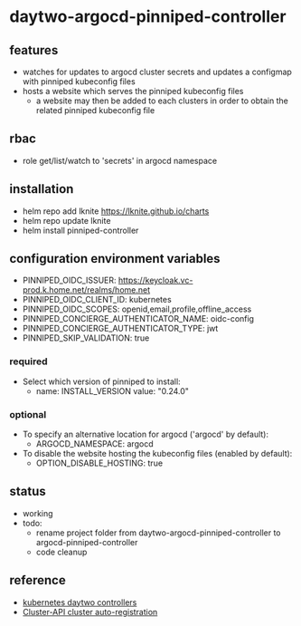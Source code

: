 # daytwo-argocd-pinniped-controller

## features ##
- watches for updates to argocd cluster secrets and updates a configmap with pinniped kubeconfig files
- hosts a website which serves the pinniped kubeconfig files
  - a website may then be added to each clusters in order to obtain the related pinniped kubeconfig file

## rbac ##
- role get/list/watch to 'secrets' in argocd namespace

## installation ##
- helm repo add lknite https://lknite.github.io/charts
- helm repo update lknite
- helm install pinniped-controller

## configuration environment variables ##
- PINNIPED_OIDC_ISSUER: https://keycloak.vc-prod.k.home.net/realms/home.net
- PINNIPED_OIDC_CLIENT_ID: kubernetes
- PINNIPED_OIDC_SCOPES: openid,email,profile,offline_access
- PINNIPED_CONCIERGE_AUTHENTICATOR_NAME: oidc-config
- PINNIPED_CONCIERGE_AUTHENTICATOR_TYPE: jwt
- PINNIPED_SKIP_VALIDATION: true

### required ###
- Select which version of pinniped to install:
  - name: INSTALL_VERSION
    value: "0.24.0"

### optional ###
- To specify an alternative location for argocd ('argocd' by default):
  - ARGOCD_NAMESPACE: argocd
- To disable the website hosting the kubeconfig files (enabled by default):
  - OPTION_DISABLE_HOSTING: true
  
## status ##
- working
- todo:
  - rename project folder from daytwo-argocd-pinniped-controller to argocd-pinniped-controller
  - code cleanup

## reference ##
- [kubernetes daytwo controllers](https://www.travisloyd.xyz/2023/07/08/kubernetes-daytwo-controllers/)
- [Cluster-API cluster auto-registration](https://github.com/argoproj/argo-cd/issues/9033)

